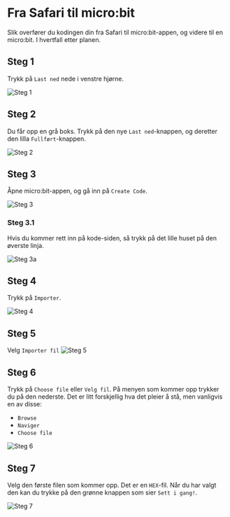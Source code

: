 # Fra Safari til micro:bit
Slik overfører du kodingen din fra Safari til micro:bit-appen, og videre til en micro:bit.
I hvertfall etter planen.

## Steg 1
Trykk på ``Last ned`` nede i venstre hjørne.

![Steg 1](Steg1.PNG)

## Steg 2
Du får opp en grå boks. Trykk på den nye ``Last ned``-knappen, og deretter den lilla ``Fullført``-knappen.

![Steg 2](Steg2.PNG)

## Steg 3
Åpne micro:bit-appen, og gå inn på ``Create Code``.

![Steg 3](Steg3.PNG)

### Steg 3.1
Hvis du kommer rett inn på kode-siden, så trykk på det lille huset på den øverste linja.

![Steg 3a](Steg3a.PNG)

## Steg 4
Trykk på ``Importer``.

![Steg 4](Steg4.PNG)

## Steg 5
Velg ``Importer fil``
![Steg 5](Steg5.PNG)

## Steg 6
Trykk på ``Choose file`` eller ``Velg fil``. På menyen som kommer opp trykker du på den nederste. Det er litt forskjellig hva det pleier å stå, men vanligvis en av disse:
- ``Browse``
- ``Naviger``
- ``Choose file``

![Steg 6](Steg6.PNG)

## Steg 7
Velg den første filen som kommer opp. Det er en ``HEX``-fil. Når du har valgt den kan du trykke på den grønne knappen som sier ``Sett i gang!``.

![Steg 7](Steg7.jpg)
